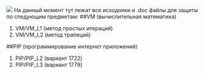 ![]({{site.baseurl}}/http://s5.pikabu.ru/post_img/2015/04/21/11/1429639209_944006780.jpg)
На данный момент тут лежат все исходники и .doc файлы для защиты по следующим предметам:
##VM (вычислительная математика)
1. VM/VM_L1 (метод простых итераций)
2. VM/VM_L2 (метод трапеций)

##PIP (программирование интернет приложений)
1. PIP/PIP_L2 (вариант 1722)
2. PIP/PIP_L3 (вариант 1779)
